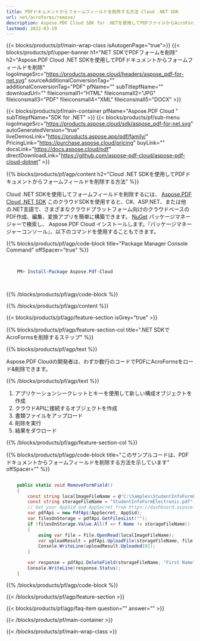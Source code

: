 ```yaml
---
title: PDFドキュメントからフォームフィールドを削除する方法 Cloud .NET SDK
url: net/acroforms/remove/
description: Aspose.PDF Cloud SDK for .NETを使用してPDFファイルからAcroFormフィールドを削除します。プログラムで対話型フォームをクリーンアップします。
lastmod: 2022-03-19
---
```


{{< blocks/products/pf/main-wrap-class isAutogenPage="true">}}
{{< blocks/products/pf/upper-banner h1="NET SDKでPDFフォームを削除" h2="Aspose.PDF Cloud .NET SDKを使用してPDFドキュメントからフォームフィールドを削除" logoImageSrc="https://products.aspose.cloud/headers/aspose_pdf-for-net.svg" sourceAdditionalConversionTag="" additionalConversionTag="PDF" pfName="" subTitlepfName="" downloadUrl="" fileiconsmall1="HTML" fileiconsmall2="JPG" fileiconsmall3="PDF" fileiconsmall4="XML" fileiconsmall5="DOCX" >}}

{{< blocks/products/pf/main-container pfName="Aspose.PDF Cloud " subTitlepfName="SDK for .NET" >}}
{{< blocks/products/pf/sub-menu logoImageSrc="https://products.aspose.cloud/sdk/aspose_pdf-for-net.svg"
autoGeneratedVersion="true"
liveDemosLink="https://products.aspose.app/pdf/family/" PricingLink="https://purchase.aspose.cloud/pricing" buyLink="" docsLink="https://docs.aspose.cloud/pdf"  directDownloadLink="https://github.com/aspose-pdf-cloud/aspose-pdf-cloud-dotnet" >}}

{{% blocks/products/pf/agp/content h2="Cloud .NET SDKを使用してPDFドキュメントからフォームフィールドを削除する方法" %}}

Cloud .NET SDKを使用してフォームフィールドを削除するには、
[Aspose.PDF Cloud .NET SDK](https://products.aspose.cloud/pdf/net/)
このクラウドSDKを使用すると、C#、ASP.NET、または他の.NET言語で、さまざまなクラウドプラットフォーム向けのクラウドベースのPDF作成、編集、変換アプリを簡単に構築できます。
[NuGet](https://www.nuget.org/packages/Aspose.Pdf-Cloud)
パッケージマネージャーで検索し、
Aspose.PDF Cloud
インストールします。『パッケージマネージャーコンソール』、以下のコマンドを使用することもできます。

{{% blocks/products/pf/agp/code-block title="Package Manager Console Command" offSpacer="true" %}}

```powershell

     
    PM> Install-Package Aspose.Pdf-Cloud
     
     

```

{{% /blocks/products/pf/agp/code-block %}}

{{% /blocks/products/pf/agp/content %}}

{{< blocks/products/pf/agp/feature-section isGrey="true" >}}

{{% blocks/products/pf/agp/feature-section-col title=".NET SDKでAcroFormsを削除するステップ" %}}

{{% blocks/products/pf/agp/text %}}

Aspose.PDF Cloudの開発者は、わずか数行のコードでPDFにAcroFormsをロード&削除できます。

{{% /blocks/products/pf/agp/text %}}

1. アプリケーションシークレットとキーを使用して新しい構成オブジェクトを作成
1. クラウドAPIに接続するオブジェクトを作成
1. 書類ファイルをアップロード
1. 削除を実行
1. 結果をダウロード

{{% /blocks/products/pf/agp/feature-section-col %}}



{{% blocks/products/pf/agp/code-block title="このサンプルコードは、PDFドキュメントからフォームフィールドを削除する方法を示しています" offSpacer="" %}}

```cs

    public static void RemoveFormField()
    {
        const string localImageFileName = @"C:\Samples\StudentInfoFormElectronic.pdf";
        const string storageFileName = "StudentInfoFormElectronic.pdf";
        // Get your AppSid and AppSecret from https://dashboard.aspose.cloud (free registration required).            
        var pdfApi = new PdfApi(AppSecret, AppSid);
        var filesOnStorage = pdfApi.GetFilesList("");
        if (filesOnStorage.Value.All(f => f.Name != storageFileName))
        {
            using var file = File.OpenRead(localImageFileName);
            var uploadResult = pdfApi.UploadFile(storageFileName, file);
            Console.WriteLine(uploadResult.Uploaded[0]);
        }

        var response = pdfApi.DeleteField(storageFileName, "First Name");
        Console.WriteLine(response.Status);
    }
```

{{% /blocks/products/pf/agp/code-block %}}

{{< /blocks/products/pf/agp/feature-section >}}

{{< blocks/products/pf/agp/faq-item question="" answer="" >}}

{{< /blocks/products/pf/main-container >}}

{{< /blocks/products/pf/main-wrap-class >}}

